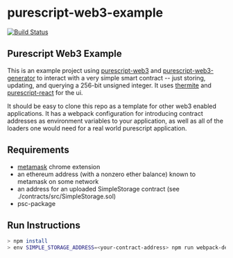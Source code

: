 # purescript-web3-example

[![Build Status](https://travis-ci.org/f-o-a-m/purescript-web3-example.svg?branch=master)](https://travis-ci.org/f-o-a-m/purescript-web3-example)

## Purescript Web3 Example
This is an example project using [purescript-web3](https://github.com/f-o-a-m/purescript-web3) and [purescript-web3-generator](https://github.com/f-o-a-m/purescript-web3-generator) to interact with a very simple smart
contract -- just storing, updating, and querying a 256-bit unsigned integer. It uses [thermite](https://github.com/paf31/purescript-thermite)
and [purescript-react](https://github.com/purescript-contrib/purescript-react) for the ui.

It should be easy to clone this repo as a template for other web3 enabled applications. It has a webpack configuration for introducing contract addresses as environment
variables to your application, as well as all of the loaders one would need for a real world purescript application.

## Requirements
- [metamask](https://chrome.google.com/webstore/detail/metamask/nkbihfbeogaeaoehlefnkodbefgpgknn) chrome extension
- an ethereum address (with a nonzero ether balance) known to metamask on some network
- an address for an uploaded SimpleStorage contract (see ./contracts/src/SimpleStorage.sol)
- psc-package


## Run Instructions
```bash
> npm install
> env SIMPLE_STORAGE_ADDRESS=<your-contract-address> npm run webpack-dev-server
```
